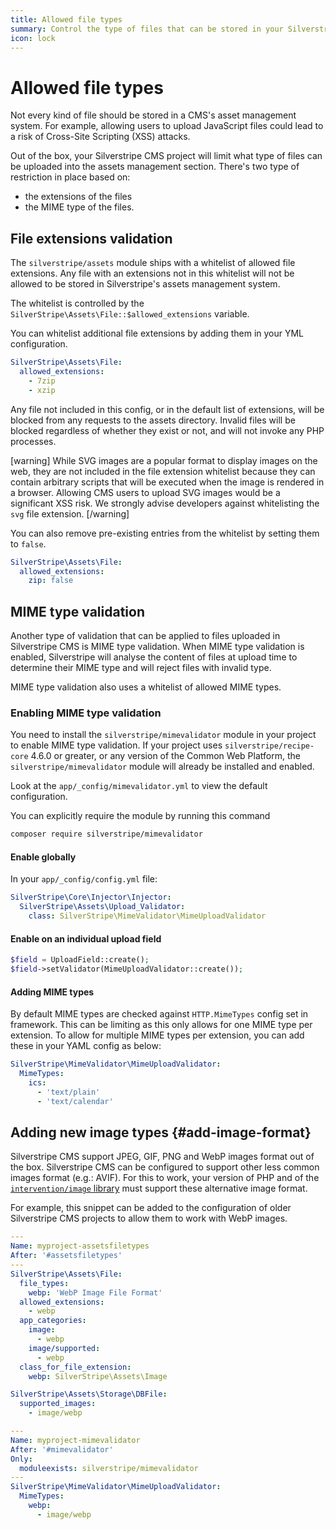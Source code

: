 ```yaml
---
title: Allowed file types
summary: Control the type of files that can be stored in your Silverstripe CMS project
icon: lock
---
```


# Allowed file types

Not every kind of file should be stored in a CMS's asset management system. For example, allowing users to upload JavaScript files could lead to a risk of Cross-Site Scripting (XSS) attacks.

Out of the box, your Silverstripe CMS project will limit what type of files can be uploaded into the assets management section. There's two type of restriction in place based on:
* the extensions of the files
* the MIME type of the files.

## File extensions validation

The `silverstripe/assets` module ships with a whitelist of allowed file extensions. Any file with an extensions not in this whitelist will not be allowed to be stored in Silverstripe's assets management system.

The whitelist is controlled by the `SilverStripe\Assets\File::$allowed_extensions` variable.

You can whitelist additional file extensions by adding them in your YML configuration.
```yml
SilverStripe\Assets\File:
  allowed_extensions:
    - 7zip
    - xzip
```

Any file not included in this config, or in the default list of extensions, will be blocked from
any requests to the assets directory. Invalid files will be blocked regardless of whether they
exist or not, and will not invoke any PHP processes.

[warning]
While SVG images are a popular format to display images on the web, they are not included in the file extension whitelist because they can contain arbitrary scripts that will be executed when the image is rendered in a browser. Allowing CMS users to upload SVG images would be a significant XSS risk. We strongly advise developers against whitelisting the `svg` file extension.
[/warning]

You can also remove pre-existing entries from the whitelist by setting them to `false`.

```yml
SilverStripe\Assets\File:
  allowed_extensions:
    zip: false
```

## MIME type validation

Another type of validation that can be applied to files uploaded in Silverstripe CMS is MIME type validation. When MIME type validation is enabled, Silverstripe will analyse the content of files at upload time to determine their MIME type and will reject files with invalid type.

MIME type validation also uses a whitelist of allowed MIME types.

### Enabling MIME type validation

You need to install the `silverstripe/mimevalidator` module in your project to enable MIME type validation. If your project uses `silverstripe/recipe-core` 4.6.0 or greater, or any version of the Common Web Platform, the `silverstripe/mimevalidator` module will already be installed and enabled.

Look at the `app/_config/mimevalidator.yml` to view the default configuration.

You can explicitly require the module by running this command

```sh
composer require silverstripe/mimevalidator
```

#### Enable globally

In your `app/_config/config.yml` file:

```yml
SilverStripe\Core\Injector\Injector:
  SilverStripe\Assets\Upload_Validator:
    class: SilverStripe\MimeValidator\MimeUploadValidator
```

#### Enable on an individual upload field

```php
$field = UploadField::create();
$field->setValidator(MimeUploadValidator::create());
```

#### Adding MIME types

By default MIME types are checked against `HTTP.MimeTypes` config set in framework. This can be limiting as this only
allows for one MIME type per extension. To allow for multiple MIME types per extension, you can add these in your YAML
config as below:

```yml
SilverStripe\MimeValidator\MimeUploadValidator:
  MimeTypes:
    ics:
      - 'text/plain'
      - 'text/calendar'
```

## Adding new image types {#add-image-format}

Silverstripe CMS support JPEG, GIF, PNG and WebP images format out of the box. Silverstripe CMS can be configured to support other less common images format (e.g.: AVIF). For this to work, your version of PHP and of the [`intervention/image` library](https://intervention.io/) must support these alternative image format.

For example, this snippet can be added to the configuration of older Silverstripe CMS projects to allow them to work with WebP images. 

```yml
---
Name: myproject-assetsfiletypes
After: '#assetsfiletypes'
---
SilverStripe\Assets\File:
  file_types:
    webp: 'WebP Image File Format'
  allowed_extensions:
    - webp
  app_categories:
    image:
      - webp
    image/supported:
      - webp
  class_for_file_extension:
    webp: SilverStripe\Assets\Image

SilverStripe\Assets\Storage\DBFile:
  supported_images:
    - image/webp

---
Name: myproject-mimevalidator
After: '#mimevalidator'
Only:
  moduleexists: silverstripe/mimevalidator
---
SilverStripe\MimeValidator\MimeUploadValidator:
  MimeTypes:
    webp:
      - image/webp
```
